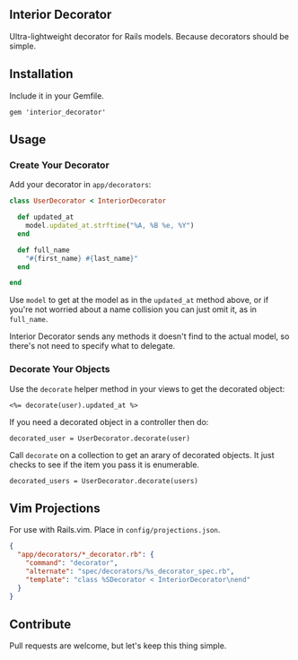 ## Interior Decorator

Ultra-lightweight decorator for Rails models. Because decorators should be simple.

## Installation

Include it in your Gemfile.

```
gem 'interior_decorator'
```

## Usage

### Create Your Decorator

Add your decorator in `app/decorators`:

```ruby
class UserDecorator < InteriorDecorator

  def updated_at
    model.updated_at.strftime("%A, %B %e, %Y")
  end

  def full_name
    "#{first_name} #{last_name}"
  end

end
```

Use `model` to get at the model as in the `updated_at` method above, or if you're not worried about a name collision you can just omit it, as in `full_name`.

Interior Decorator sends any methods it doesn't find to the actual model, so there's not need to specify what to delegate.

### Decorate Your Objects

Use the `decorate` helper method in your views to get the decorated object:

```
<%= decorate(user).updated_at %>
```

If you need a decorated object in a controller then do:

```
decorated_user = UserDecorator.decorate(user)
```

Call `decorate` on a collection to get an arary of decorated objects. It just checks to see if the item you pass it is enumerable.

```
decorated_users = UserDecorator.decorate(users)
```

## Vim Projections

For use with Rails.vim. Place in `config/projections.json`.

```json
{
  "app/decorators/*_decorator.rb": {
    "command": "decorator",
    "alternate": "spec/decorators/%s_decorator_spec.rb",
    "template": "class %SDecorator < InteriorDecorator\nend"
  }
}
```

## Contribute

Pull requests are welcome, but let's keep this thing simple.

